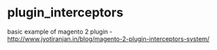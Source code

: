 # plugin_interceptors
basic example of magento 2 plugin - http://www.jyotiranjan.in/blog/magento-2-plugin-interceptors-system/
